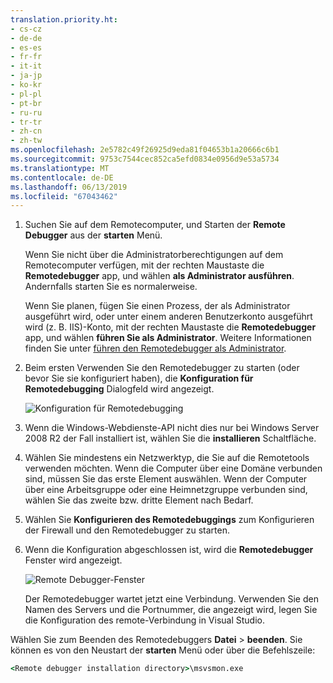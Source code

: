 ```yaml
---
translation.priority.ht:
- cs-cz
- de-de
- es-es
- fr-fr
- it-it
- ja-jp
- ko-kr
- pl-pl
- pt-br
- ru-ru
- tr-tr
- zh-cn
- zh-tw
ms.openlocfilehash: 2e5782c49f26925d9eda81f04653b1a20666c6b1
ms.sourcegitcommit: 9753c7544cec852ca5efd0834e0956d9e53a5734
ms.translationtype: MT
ms.contentlocale: de-DE
ms.lasthandoff: 06/13/2019
ms.locfileid: "67043462"
---
```

1. Suchen Sie auf dem Remotecomputer, und Starten der **Remote Debugger** aus der **starten** Menü. 
   
   Wenn Sie nicht über die Administratorberechtigungen auf dem Remotecomputer verfügen, mit der rechten Maustaste die **Remotedebugger** app, und wählen **als Administrator ausführen**. Andernfalls starten Sie es normalerweise.

   Wenn Sie planen, fügen Sie einen Prozess, der als Administrator ausgeführt wird, oder unter einem anderen Benutzerkonto ausgeführt wird (z. B. IIS)-Konto, mit der rechten Maustaste die **Remotedebugger** app, und wählen **führen Sie als Administrator**. Weitere Informationen finden Sie unter [führen den Remotedebugger als Administrator](../remote-debugging-errors-and-troubleshooting.md#run-the-remote-debugger-as-an-administrator).
   
1. Beim ersten Verwenden Sie den Remotedebugger zu starten (oder bevor Sie sie konfiguriert haben), die **Konfiguration für Remotedebugging** Dialogfeld wird angezeigt.  
  
    ![Konfiguration für Remotedebugging](../media/remotedebuggerconfwizardpage.png "Remote Debugger-Konfiguration.")  
  
1. Wenn die Windows-Webdienste-API nicht dies nur bei Windows Server 2008 R2 der Fall installiert ist, wählen Sie die **installieren** Schaltfläche.  
  
1. Wählen Sie mindestens ein Netzwerktyp, die Sie auf die Remotetools verwenden möchten. Wenn die Computer über eine Domäne verbunden sind, müssen Sie das erste Element auswählen. Wenn der Computer über eine Arbeitsgruppe oder eine Heimnetzgruppe verbunden sind, wählen Sie das zweite bzw. dritte Element nach Bedarf.  
  
1. Wählen Sie **Konfigurieren des Remotedebuggings** zum Konfigurieren der Firewall und den Remotedebugger zu starten.  
  
1. Wenn die Konfiguration abgeschlossen ist, wird die **Remotedebugger** Fenster wird angezeigt.
  
    ![Remote Debugger-Fenster](../media/remotedebuggerwindow.png "Remotedebugger-Fenster")
  
    Der Remotedebugger wartet jetzt eine Verbindung. Verwenden Sie den Namen des Servers und die Portnummer, die angezeigt wird, legen Sie die Konfiguration des remote-Verbindung in Visual Studio.  
  
Wählen Sie zum Beenden des Remotedebuggers **Datei** > **beenden**. Sie können es von den Neustart der **starten** Menü oder über die Befehlszeile:  
  
```cmd
<Remote debugger installation directory>\msvsmon.exe
```
